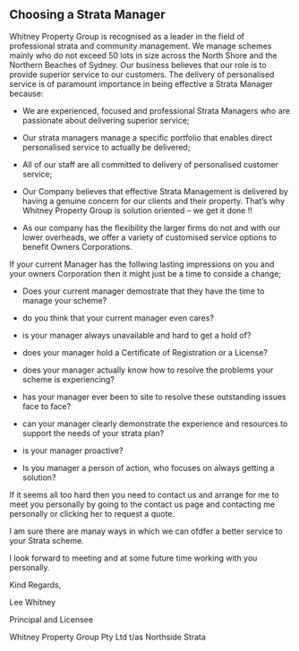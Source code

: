 ## Choosing a Strata Manager ##

Whitney Property Group is recognised as a leader in the field of professional strata and community management. We manage schemes mainly who do not exceed 50 lots in size across the North Shore and the Northern Beaches of Sydney. Our business believes that our role is to provide superior service to our customers. The delivery of personalised service is of paramount importance in being effective a Strata Manager  because:   


- We are experienced, focused and professional Strata Managers who are passionate about delivering superior service;

- Our strata managers manage a specific portfolio that enables direct personalised service to actually be delivered;

- All of our staff are all committed to delivery of personalised customer service;

- Our Company believes that effective Strata Management is delivered by having a genuine concern for our clients and their property. That’s why Whitney Property Group is solution oriented – we get it done !!

- As our company has the flexibility the larger firms do not and with our lower overheads, we offer a variety of customised service options to benefit Owners Corporations.

If your current Manager has the follwing lasting impressions on you and your owners Corporation then it might just be a time to conside a change;



- Does your current manager demostrate that they have the time to manage your scheme?



- do you think that your current manager even cares?



- is your manager  always unavailable and hard to get a hold of?



- does your manager hold a Certificate of Registration or a License?



- does your manager  actually know how to resolve the problems your scheme is experiencing?



- has your manager ever been to site to resolve these outstanding issues face to face?



- can your manager clearly demonstrate the experience and resources to support the needs of your strata plan?



- is your manager proactive?



- Is you manager a person of action, who focuses on always getting a solution?

If it seems all too hard then you need to contact us and arrange for me to meet you personally by going to the contact us page and contacting me personally or clicking her to request a quote.

I am sure there are manay ways in which we can ofdfer a better service to your Strata scheme.

I look forward to meeting and at some future time working with you personally.

Kind Regards,

Lee Whitney

Principal and Licensee

Whitney Property Group Pty Ltd t/as Northside Strata